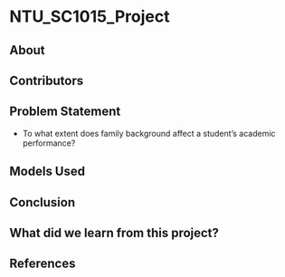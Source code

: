 # NTU_SC1015_Project

## About

## Contributors

## Problem Statement
* To what extent does family background affect a student’s academic performance?

## Models Used

## Conclusion

## What did we learn from this project?

## References

